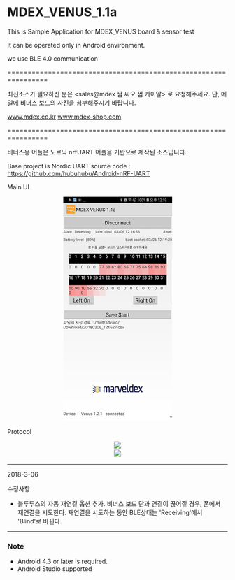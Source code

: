 # MDEX_VENUS_1.1a

This is Sample Application for MDEX_VENUS board & sensor test

It can be operated only in Android environment.

we use BLE 4.0 communication

================================================================

최신소스가 필요하신 분은 <sales@mdex 쩜 씨오 쩜 케이알>  로 요청해주세요. 단, 메일에 비너스 보드의 사진을 첨부해주시기 바랍니다.

www.mdex.co.kr
www.mdex-shop.com

================================================================

비너스용 어플은 노르딕 nrfUART 어플을 기반으로 제작된 소스입니다.

Base project is Nordic UART source code : https://github.com/hubuhubu/Android-nRF-UART


Main UI 
<div align = "center">
<img src="https://github.com/Marveldex/MDEX_VENUS_1.1a/blob/master/Img/MainUi.png" />
</div>


Protocol
<div align = "center">
<img src="https://github.com/Marveldex/MDEX_VENUS_1.1a/blob/master/Img/VENUS_PROTOCAOL1.png" />
</div>
<div align = "center">
<img src="https://github.com/Marveldex/MDEX_VENUS_1.1a/blob/master/Img/VENUS_PROTOCOL2.png" />
</div>



---------------------------------------
2018-3-06

수정사항
 - 블루투스의 자동 재연결 옵션 추가. 비너스 보드 단과 연결이 끊어질 경우, 폰에서 재연결을 시도한다. 재연결을 시도하는 동안 BLE상태는 'Receiving'에서 'Blind'로 바뀐다.

---------------------------------------

### Note
- Android 4.3 or later is required.
- Android Studio supported 
